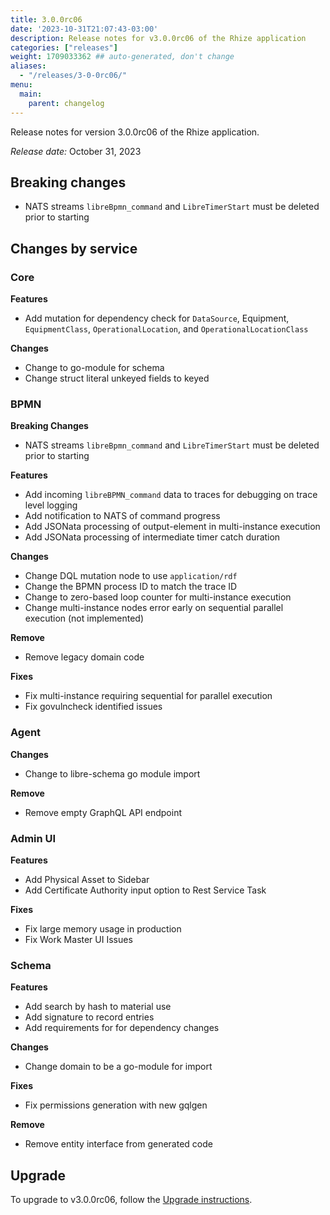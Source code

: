 ```yaml
---
title: 3.0.0rc06
date: '2023-10-31T21:07:43-03:00'
description: Release notes for v3.0.0rc06 of the Rhize application
categories: ["releases"]
weight: 1709033362 ## auto-generated, don't change
aliases:
  - "/releases/3-0-0rc06/"
menu:
  main:
    parent: changelog
---
```


Release notes for version 3.0.0rc06 of the Rhize application.

_Release date:_ October 31, 2023

## Breaking changes

- NATS streams `libreBpmn_command` and `LibreTimerStart` must be deleted prior to starting

## Changes by service

### Core

**Features**
- Add mutation for dependency check for `DataSource`, Equipment, `EquipmentClass`, `OperationalLocation`, and `OperationalLocationClass`

**Changes**
- Change to go-module for schema
- Change struct literal unkeyed fields to keyed


### BPMN


**Breaking Changes**
- NATS streams `libreBpmn_command` and `LibreTimerStart` must be deleted prior to starting

**Features**
- Add incoming `libreBPMN_command` data to traces for debugging on trace level logging
- Add notification to NATS of command progress
- Add JSONata processing of output-element in multi-instance execution
- Add JSONata processing of intermediate timer catch duration

**Changes**
- Change DQL mutation node to use `application/rdf`
- Change the BPMN process ID to match the trace ID
- Change to zero-based loop counter for multi-instance execution
- Change multi-instance nodes error early on sequential parallel execution (not implemented)

**Remove**
- Remove legacy domain code

**Fixes**
- Fix multi-instance requiring sequential for parallel execution
- Fix govulncheck identified issues

### Agent

**Changes**
- Change to libre-schema go module import

**Remove**
- Remove empty GraphQL API endpoint


### Admin UI

**Features**
- Add Physical Asset to Sidebar
- Add Certificate Authority input option to Rest Service Task

**Fixes**
- Fix large memory usage in production
- Fix Work Master UI Issues

### Schema


**Features**
- Add search by hash to material use
- Add signature to record entries
- Add requirements for for dependency changes

**Changes**
- Change domain to be a go-module for import

**Fixes**
- Fix permissions generation with new gqlgen

**Remove**
- Remove entity interface from generated code


## Upgrade

To upgrade to v3.0.0rc06, follow the [Upgrade instructions](/deploy/upgrade).
